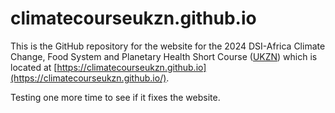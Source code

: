 # climatecourseukzn.github.io

This is the GitHub repository for the website for the 2024 DSI-Africa Climate Change, Food System and Planetary Health Short Course ([UKZN](https://ukzn.ac.za)) which is located at [https://climatecourseukzn.github.io](https://climatecourseukzn.github.io/).

Testing one more time to see if it fixes the website.
